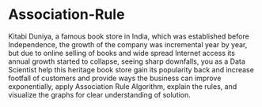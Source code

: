 # Association-Rule
Kitabi Duniya, a famous book store in India, which was established before Independence, the growth of the company was incremental year by year, but due to online selling of books and wide spread Internet access its annual growth started to collapse, seeing sharp downfalls, you as a Data Scientist help this heritage book store gain its popularity back and increase footfall of customers and provide ways the business can improve exponentially, apply Association Rule Algorithm, explain the rules, and visualize the graphs for clear understanding of solution.
